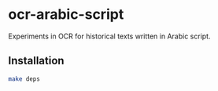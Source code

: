 # ocr-arabic-script
Experiments in OCR for historical texts written in Arabic script.

## Installation
```bash
make deps
```

